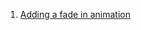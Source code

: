 

<ol>
  <li>
    <a href="https://github.com/GabrielGhe/SwiftProjects/commit/eca2df68844f9d29d64342d48ad1611fbcee66a6">
      Adding a fade in animation
    </a>
  </li>
</ol>
